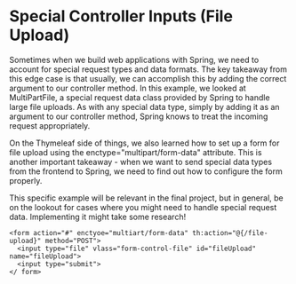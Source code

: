 # Special Controller Inputs (File Upload)

Sometimes when we build web applications with Spring, we need to account for special request types and data formats. The key takeaway from this edge case is that usually, we can accomplish this by adding the correct argument to our controller method. In this example, we looked at MultiPartFile, a special request data class provided by Spring to handle large file uploads. As with any special data type, simply by adding it as an argument to our controller method, Spring knows to treat the incoming request appropriately.

On the Thymeleaf side of things, we also learned how to set up a form for file upload using the enctype="multipart/form-data" attribute. This is another important takeaway - when we want to send special data types from the frontend to Spring, we need to find out how to configure the form properly.

This specific example will be relevant in the final project, but in general, be on the lookout for cases where you might need to handle special request data. Implementing it might take some research!

```
<form action="#" enctyoe="multiart/form-data" th:action="@{/file-upload}" method="POST">
  <input type="file" vlass="form-control-file" id="fileUpload" name="fileUpload">
  <input type="submit">
</ form>
```
